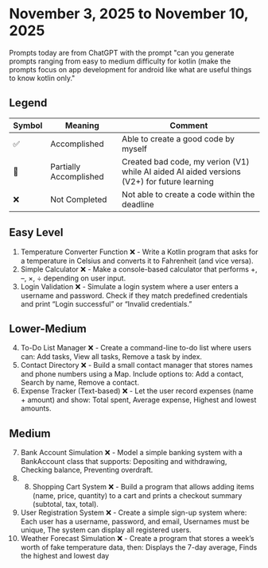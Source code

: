# November 3, 2025 to November 10, 2025

Prompts today are from ChatGPT with the prompt "can you generate prompts ranging from easy to medium difficulty for kotlin (make the prompts focus on app development for android like what are useful things to know kotlin only."

## Legend
| Symbol | Meaning | Comment |
|--------|---------|---------|
| ✅ | Accomplished | Able to create a good code by myself |
| 🚧 | Partially Accomplished | Created bad code, my verion (V1) while AI aided AI aided versions (V2+) for future learning |
| ❌ | Not Completed | Not able to create a code within the deadline |

## Easy Level
1. Temperature Converter Function ❌ - Write a Kotlin program that asks for a temperature in Celsius and converts it to Fahrenheit (and vice versa).
2. Simple Calculator ❌ - Make a console-based calculator that performs +, –, ×, ÷ depending on user input.
3. Login Validation ❌ - Simulate a login system where a user enters a username and password. Check if they match predefined credentials and print “Login successful” or “Invalid credentials.”

## Lower-Medium
4. To-Do List Manager ❌ - Create a command-line to-do list where users can: Add tasks, View all tasks, Remove a task by index.
5. Contact Directory ❌ - Build a small contact manager that stores names and phone numbers using a Map. Include options to: Add a contact, Search by name, Remove a contact.
6. Expense Tracker (Text-based) ❌ - Let the user record expenses (name + amount) and show: Total spent, Average expense, Highest and lowest amounts.

## Medium
7. Bank Account Simulation ❌ - Model a simple banking system with a BankAccount class that supports: Depositing and withdrawing, Checking balance, Preventing overdraft.
8. 8. Shopping Cart System ❌ - Build a program that allows adding items (name, price, quantity) to a cart and prints a checkout summary (subtotal, tax, total).
9. User Registration System ❌ - Create a simple sign-up system where: Each user has a username, password, and email, Usernames must be unique, The system can display all registered users.
10. Weather Forecast Simulation ❌ - Create a program that stores a week’s worth of fake temperature data, then: Displays the 7-day average, Finds the highest and lowest day
